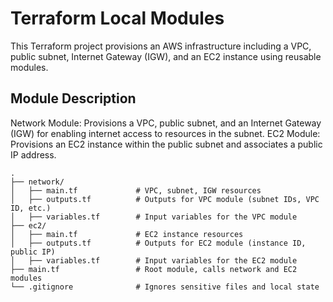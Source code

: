 # Terraform Local Modules

This Terraform project provisions an AWS infrastructure including a VPC, public subnet, Internet Gateway (IGW), 
and an EC2 instance using reusable modules.

## Module Description
Network Module: Provisions a VPC, public subnet, and an Internet Gateway (IGW) for enabling internet access to resources in the subnet.
EC2 Module: Provisions an EC2 instance within the public subnet and associates a public IP address.


```
.
├── network/
│   ├── main.tf             # VPC, subnet, IGW resources
│   ├── outputs.tf          # Outputs for VPC module (subnet IDs, VPC ID, etc.)
│   ├── variables.tf        # Input variables for the VPC module
├── ec2/
│   ├── main.tf             # EC2 instance resources
│   ├── outputs.tf          # Outputs for EC2 module (instance ID, public IP)
│   ├── variables.tf        # Input variables for the EC2 module
├── main.tf                 # Root module, calls network and EC2 modules
└── .gitignore              # Ignores sensitive files and local state
